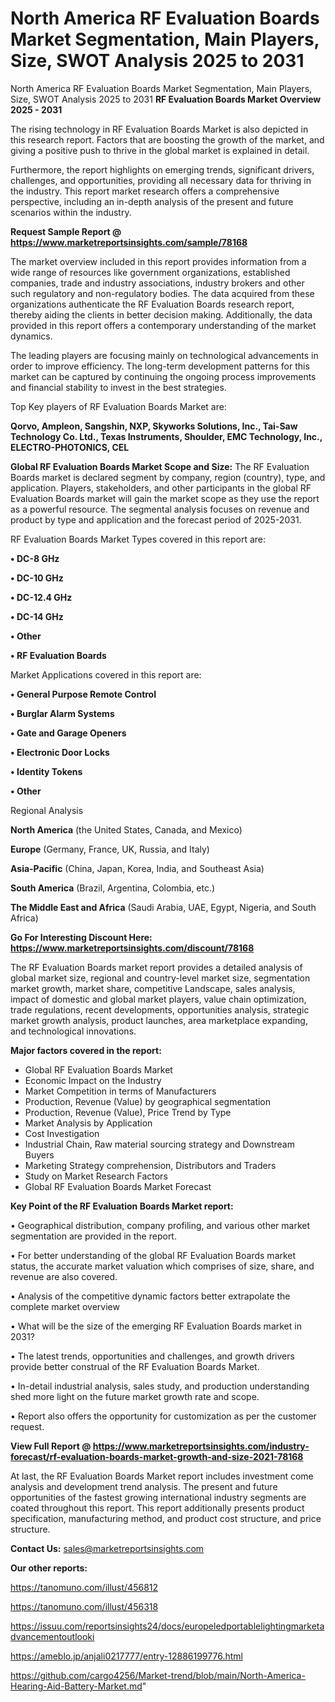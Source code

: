 # North America RF Evaluation Boards Market Segmentation, Main Players, Size, SWOT Analysis 2025 to 2031
North America RF Evaluation Boards Market Segmentation, Main Players, Size, SWOT Analysis 2025 to 2031
<Strong> RF Evaluation Boards Market Overview 2025 - 2031</strong>

The rising technology in RF Evaluation Boards Market is also depicted in this research report. Factors that are boosting the growth of the market, and giving a positive push to thrive in the global market is explained in detail.

Furthermore, the report highlights on emerging trends, significant drivers, challenges, and opportunities, providing all necessary data for thriving in the industry. This report market research offers a comprehensive perspective, including an in-depth analysis of the present and future scenarios within the industry.

<strong>Request Sample Report @ <a href=https://www.marketreportsinsights.com/sample/78168>https://www.marketreportsinsights.com/sample/78168</a></strong>

The market overview included in this report provides information from a wide range of resources like government organizations, established companies, trade and industry associations, industry brokers and other such regulatory and non-regulatory bodies. The data acquired from these organizations authenticate the RF Evaluation Boards research report, thereby aiding the clients in better decision making. Additionally, the data provided in this report offers a contemporary understanding of the market dynamics.

The leading players are focusing mainly on technological advancements in order to improve efficiency. The long-term development patterns for this market can be captured by continuing the ongoing process improvements and financial stability to invest in the best strategies.

Top Key players of RF Evaluation Boards Market are:

<strong>Qorvo, Ampleon, Sangshin, NXP, Skyworks Solutions, Inc., Tai-Saw Technology Co. Ltd., Texas Instruments, Shoulder, EMC Technology, Inc., ELECTRO-PHOTONICS, CEL</strong>

<strong><b>Global RF Evaluation Boards Market Scope and Size:</b></strong>
The RF Evaluation Boards market is declared segment by company, region (country), type, and application. Players, stakeholders, and other participants in the global RF Evaluation Boards market will gain the market scope as they use the report as a powerful resource. The segmental analysis focuses on revenue and product by type and application and the forecast period of 2025-2031.

RF Evaluation Boards Market Types covered in this report are:

<strong>• DC-8 GHz

• DC-10 GHz

• DC-12.4 GHz

• DC-14 GHz

• Other

• RF Evaluation Boards</strong>

Market Applications covered in this report are:

<strong>• General Purpose Remote Control

• Burglar Alarm Systems

• Gate and Garage Openers

• Electronic Door Locks

• Identity Tokens

• Other</strong> 

Regional Analysis

<strong>North America</strong> (the United States, Canada, and Mexico)

<strong>Europe</strong> (Germany, France, UK, Russia, and Italy)

<strong>Asia-Pacific</strong> (China, Japan, Korea, India, and Southeast Asia)

<strong>South America</strong> (Brazil, Argentina, Colombia, etc.)

<strong>The Middle East and Africa</strong> (Saudi Arabia, UAE, Egypt, Nigeria, and South Africa)

<strong>Go For Interesting Discount Here: <a href=https://www.marketreportsinsights.com/discount/78168>https://www.marketreportsinsights.com/discount/78168</a></strong>

The RF Evaluation Boards market report provides a detailed analysis of global market size, regional and country-level market size, segmentation market growth, market share, competitive Landscape, sales analysis, impact of domestic and global market players, value chain optimization, trade regulations, recent developments, opportunities analysis, strategic market growth analysis, product launches, area marketplace expanding, and technological innovations.

<strong><b>Major factors covered in the report:</b></strong>
<ul>
  <li>Global RF Evaluation Boards Market </li>
  <li>Economic Impact on the Industry</li>
  <li>Market Competition in terms of Manufacturers</li>
  <li>Production, Revenue (Value) by geographical segmentation</li>
  <li>Production, Revenue (Value), Price Trend by Type</li>
  <li>Market Analysis by Application</li>
  <li>Cost Investigation</li>
  <li>Industrial Chain, Raw material sourcing strategy and Downstream Buyers</li>
  <li>Marketing Strategy comprehension, Distributors and Traders</li>
  <li>Study on Market Research Factors</li>
  <li>Global RF Evaluation Boards Market Forecast</li>
</ul>

<strong><b>Key Point of the RF Evaluation Boards Market report:</b></strong>

• Geographical distribution, company profiling, and various other market segmentation are provided in the report.

• For better understanding of the global RF Evaluation Boards market status, the accurate market valuation which comprises of size, share, and revenue are also covered.

• Analysis of the competitive dynamic factors better extrapolate the complete market overview

• What will be the size of the emerging RF Evaluation Boards market in 2031?

• The latest trends, opportunities and challenges, and growth drivers provide better construal of the RF Evaluation Boards Market.

• In-detail industrial analysis, sales study, and production understanding shed more light on the future market growth rate and scope.

• Report also offers the opportunity for customization as per the customer request.

<strong><b>View Full Report @ <a href=https://www.marketreportsinsights.com/industry-forecast/rf-evaluation-boards-market-growth-and-size-2021-78168>https://www.marketreportsinsights.com/industry-forecast/rf-evaluation-boards-market-growth-and-size-2021-78168</a></b></strong>


At last, the RF Evaluation Boards Market report includes investment come analysis and development trend analysis. The present and future opportunities of the fastest growing international industry segments are coated throughout this report. This report additionally presents product specification, manufacturing method, and product cost structure, and price structure.

<strong>Contact Us:</strong>
sales@marketreportsinsights.com

<strong>Our other reports:</strong>

<a href=https://tanomuno.com/illust/456812>https://tanomuno.com/illust/456812</a>

<a href=https://tanomuno.com/illust/456318>https://tanomuno.com/illust/456318</a>

<a href=https://issuu.com/reportsinsights24/docs/europeledportablelightingmarketadvancementoutlooki>https://issuu.com/reportsinsights24/docs/europeledportablelightingmarketadvancementoutlooki</a>

<a href=https://ameblo.jp/anjali0217777/entry-12886199776.html>https://ameblo.jp/anjali0217777/entry-12886199776.html</a>

<a href=https://github.com/cargo4256/Market-trend/blob/main/North-America-Hearing-Aid-Battery-Market.md>https://github.com/cargo4256/Market-trend/blob/main/North-America-Hearing-Aid-Battery-Market.md</a>"
